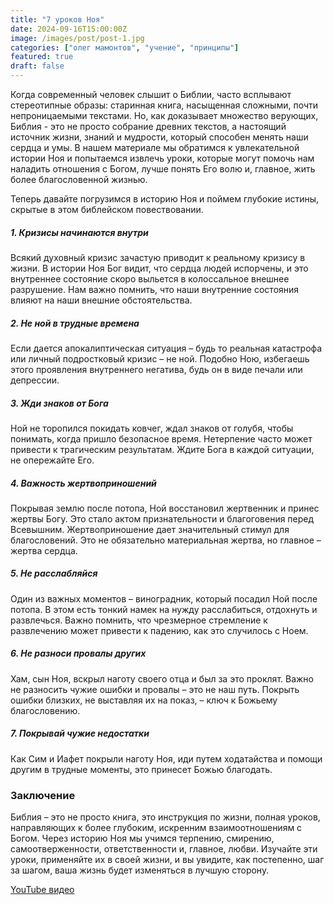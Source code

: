 ```yaml
---
title: "7 уроков Ноя"
date: 2024-09-16T15:00:00Z
image: /images/post/post-1.jpg
categories: ["олег мамонтов", "учение", "принципы"]
featured: true
draft: false
---
```


Когда современный человек слышит о Библии, часто всплывают стереотипные образы: старинная книга, насыщенная сложными, почти непроницаемыми текстами. Но, как доказывает множество верующих, Библия - это не просто собрание древних текстов, а настоящий источник жизни, знаний и мудрости, который способен менять наши сердца и умы. В нашем материале мы обратимся к увлекательной истории Ноя и попытаемся извлечь уроки, которые могут помочь нам наладить отношения с Богом, лучше понять Его волю и, главное, жить более благословенной жизнью.

Теперь давайте погрузимся в историю Ноя и поймем глубокие истины, скрытые в этом библейском повествовании.

##### 1. Кризисы начинаются внутри

Всякий духовный кризис зачастую приводит к реальному кризису в жизни. В истории Ноя Бог видит, что сердца людей испорчены, и это внутреннее состояние скоро выльется в колоссальное внешнее разрушение. Нам важно помнить, что наши внутренние состояния влияют на наши внешние обстоятельства.

##### 2. Не ной в трудные времена

Если дается апокалиптическая ситуация – будь то реальная катастрофа или личный подростковый кризис – не ной. Подобно Ною, избегаешь этого проявления внутреннего негатива, будь он в виде печали или депрессии.

##### 3. Жди знаков от Бога

Ной не торопился покидать ковчег, ждал знаков от голубя, чтобы понимать, когда пришло безопасное время. Нетерпение часто может привести к трагическим результатам. Ждите Бога в каждой ситуации, не опережайте Его.

##### 4. Важность жертвоприношений

Покрывая землю после потопа, Ной восстановил жертвенник и принес жертвы Богу. Это стало актом признательности и благоговения перед Всевышним. Жертвоприношение дает значительный стимул для благословений. Это не обязательно материальная жертва, но главное – жертва сердца.

##### 5. Не расслабляйся

Один из важных моментов – виноградник, который посадил Ной после потопа. В этом есть тонкий намек на нужду расслабиться, отдохнуть и развлечься. Важно помнить, что чрезмерное стремление к развлечению может привести к падению, как это случилось с Ноем.

##### 6. Не разноси провалы других

Хам, сын Ноя, вскрыл наготу своего отца и был за это проклят. Важно не разносить чужие ошибки и провалы – это не наш путь. Покрыть ошибки близких, не выставляя их на показ, – ключ к Божьему благословению.

##### 7. Покрывай чужие недостатки

Как Сим и Иафет покрыли наготу Ноя, иди путем ходатайства и помощи другим в трудные моменты, это принесет Божью благодать.

### Заключение

Библия – это не просто книга, это инструкция по жизни, полная уроков, направляющих к более глубоким, искренним взаимоотношениям с Богом. Через историю Ноя мы учимся терпению, смирению, самоотверженности, ответственности и, главное, любви. Изучайте эти уроки, применяйте их в своей жизни, и вы увидите, как постепенно, шаг за шагом, ваша жизнь будет изменяться в лучшую сторону.

[YouTube видео](https://youtu.be/J_A9QBqR_SI?si=22-ADLvahASKc48b)
